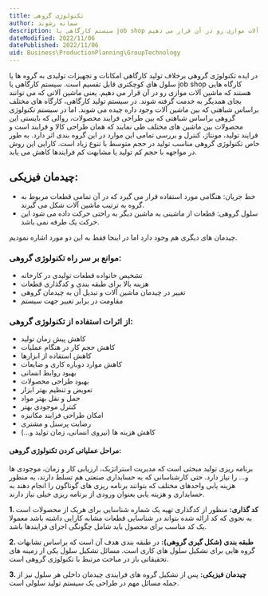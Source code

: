 ```yaml
---
title: تکنولوژی گروهی
author: سمانه رشوند  
description: سیستم کارگاهی یا job shop کارگاه هایی هستند که ماشین آلات موازی رو در آن قرار می دهیم.
dateModified: 2022/11/06 
datePublished: 2022/11/06
uid: Business\ProductionPlanning\GroupTechnology
---
```

در ایده تکنولوژی گروهی برخلاف تولید کارگاهی امکانات و تجهیزات تولیدی به گروه ها یا سلول های کوچکتری قابل تقسیم است.
سیستم کارگاهی یا job shop کارگاه هایی هستند که ماشین آلات موازی رو در آن قرار می دهیم. یعنی ماشین آلاتی که می توانند بجای همدیگر به خدمت گرفته شوند. در سیستم تولید کارگاهی، کارگاه های مختلف براساس شباهتی که بین ماشین آلات وجود داره چیده می شوند. اما در سیستم تکنولوژی گروهی براساس شباهتی که بین طراحی فرایند محصولات، روالی که بایستی این محصولات بین ماشین های مختلف طی نمایند که همان طراحی کالا و فرایند است و فرایند تولید، مونتاژ، کنترل و بررسی تمامی این موارد در این گروه بندی اثر دارد. 
به طور خاص تکنولوژی گروهی مناسب تولید در حجم متوسط با تنوع زیاد است.
کارایی این روش در مواجهه با حجم کم تولید یا مشابهت کم فرایندها کاهش می یابد.


## چیدمان فیزیکی:

* خط جریان: هنگامی مورد استفاده قرار می گیرد که در آن تمامی قطعات مربوط به گروه به ترتیب ماشین آلات شکل می گیرند.
* سلول گروهی: قطعات از ماشینی به ماشین دیگر به راحتی حرکت داده می شود این حرکت یک طرفه نمی باشد.

چیدمان های دیگری هم وجود دارد اما در اینجا فقط به این دو مورد اشاره نمودیم.


### موانع بر سر راه تکنولوژی گروهی:

*	تشخیص خانواده قطعات تولیدی در کارخانه
*	هزینه بالا برای طبقه بندی و کدگذاری قطعات
*	تغییر در چیدمان ماشین آلات و تبدیل آن به چیدمان گروهی
*	مقاومت در برابر تغییر جهت سیستم


### از اثرات استفاده از تکنولوژی گروهی:

* کاهش پیش زمان تولید
* کاهش حجم کار در هنگام عملیات
* کاهش استفاده از ابزارها 
* کاهش موارد دوباره کاری و ضایعات
* بهبود روابط انسانی
* بهبود طراحی محصولات
* تعویض و تنظیم بهتر ابزار
* حمل و نقل بهتر مواد
* کنترل موجودی بهتر
* امکان طراحی فرایند مکانیزه
* رضایت پرسنل و مشتری
* کاهش هزینه ها (نیروی انسانی، زمان تولید و...)


#### مراحل عملیاتی کردن تکنولوژی گروهی:

برنامه ریزی تولید مبحثی است که مدیریت استراتژیک، ارزیابی کار و زمان، موجودی ها و... را نیاز دارد. حتی کارشناسانی که به حسابداری صنعتی هم تسلط دارند، به منظور هزینه یابی واحدهای مختلف که بتوانند برنامه ریزی های گوناگون را انجام دهند به حسابداری و هزینه یابی بعنوان ورودی از برنامه ریزی خیلی نیاز دارند.

**1. کد گذاری:**
 منظور از کدگذاری تهیه یک شماره شناسایی برای هریک از محصولات است به نحوی که کد ارائه شده بتواند در شناسایی قطعات مشابه کارایی داشته باشد معمولا یک کد مناسب برای محصول باید شامل چگونگی اجرای فرایندها باشد.

**2. طبقه بندی (شکل گیری گروهی):**
 در طبقه بندی هدف آن است که براساس تشابهات گروه هایی برای تشکیل سلول های کاری است. مسائل تشکیل سلول یکی از زمینه های تحقیقاتی باز در مباحث مرتبط با تکنولوژی گروهی است.

**3. چیدمان فیزیکی:**
پس از تشکیل گروه های فرایندی چیدمان داخلی هر سلول نیز از جمله مسائل مهم در طراحی یک سیستم تولید سلولی است.